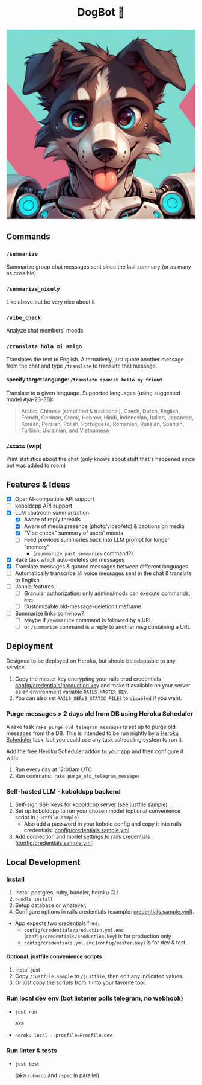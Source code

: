 # <p align="center">DogBot 🐶</p>

<p align="center"><img src="README-image.png" /></p>

## Commands
### `/summarize`
Summarize group chat messages sent since the last summary (or as many as possible)

### `/summarize_nicely`
Like above but be very nice about it

### `/vibe_check`
Analyze chat members' moods

### `/translate hola mi amigo`
Translates the text to English. Alternatively, just quote another message from the chat and type `/translate` to translate that message.

#### specify target language: `/translate spanish hello my friend`
Translate to a given language. Supported languages (using suggested model Aya-23-8B):

> Arabic, Chinese (simplified & traditional), Czech, Dutch, English, French, German, Greek, Hebrew, Hindi, Indonesian, Italian, Japanese, Korean, Persian, Polish, Portuguese, Romanian, Russian, Spanish, Turkish, Ukrainian, and Vietnamese

### ~~`/stats`~~ (wip)
Print statistics about the chat (only knows about stuff that's happened since bot was added to room)

## Features & Ideas
- [x] OpenAI-compatible API support
- [ ] koboldcpp API support
- [x] LLM chatroom summarization
  - [x] Aware of reply threads
  - [x] Aware of media presence (photo/video/etc) & captions on media
  - [x] "Vibe check" summary of users' moods
  - [ ] Feed previous summaries back into LLM prompt for longer "memory"
    * (`/summarize_past_summaries` command?)
- [x] Rake task which auto-deletes old messages
- [x] Translate messages & quoted messages between different languages
- [ ] Automatically transcribe all voice messages sent in the chat & translate to English
- [ ] Jannie features
  - [ ] Granular authorization: only admins/mods can execute commands, etc.
  - [ ] Customizable old-message-deletion timeframe
- [ ] Summarize links somehow?
  - [ ] Maybe if `/summarize` command is followed by a URL
  - [ ] or `/summarize` command is a reply to another msg containing a URL

## Deployment
Designed to be deployed on Heroku, but should be adaptable to any service.

1. Copy the master key encrypting your rails prod credentials [config/credentials/production.key](config/credentials/production.key) and make it available on your server as an environment variable `RAILS_MASTER_KEY`.
2. You can also set `RAILS_SERVE_STATIC_FILES` to `disabled` if you want.

### Purge messages > 2 days old from DB using Heroku Scheduler
A rake task `rake purge_old_telegram_messages` is set up to purge old messages from the DB. This is intended to be run nightly by a [Heroku Scheduler](https://devcenter.heroku.com/articles/scheduler) task, but you could use any task scheduling system to run it.

Add the free Heroku Scheduler addon to your app and then configure it with:
1. Run every day at 12:00am UTC
2. Run command: `rake purge_old_telegram_messages`

### Self-hosted LLM - koboldcpp backend
1. Self-sign SSH keys for koboldcpp server (see [justfile.sample](justfile.sample))
2. Set up koboldcpp to run your chosen model (optional convenience script in `justfile.sample`)
    - Also add a password in your kobold config and copy it into rails credentials: [config/credentials.sample.yml](config/credentials.sample.yml)
3. Add connection and model settings to rails credentials ([config/credentials.sample.yml](config/credentials.sample.yml))

## Local Development
### Install
1. Install postgres, ruby, bundler, heroku CLI.
2. `bundle install`
3. Setup database or whatever.
4. Configure options in rails credentials (example: [credentials.sample.yml](./config/credentials.sample.yml)).
  - App expects two credentials files:
    - `config/credentials/production.yml.enc` (`config/credentials/production.key`) is for production only
    - `config/credentials.yml.enc` (`config/master.key`) is for dev & test

#### Optional: justfile convenience scripts
1. Install just
2. Copy `/justfile.sample` to `/justfile`, then edit any indicated values.
3. Or just copy the scripts from it into your favorite tool.

### Run local dev env (bot listener polls telegram, no webhook)
* `just run`

  aka

* `heroku local --procfile=Procfile.dev`

### Run linter & tests
* `just test`

  (aka `rubocop` and `rspec` in parallel)

